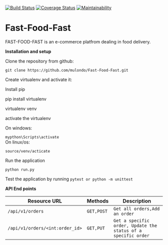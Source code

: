 [![Build Status](https://travis-ci.org/mulondo/Fast-Food-Fast.svg?branch=ft-challenge-two)](https://travis-ci.org/mulondo/Fast-Food-Fast) [![Coverage Status](https://coveralls.io/repos/github/mulondo/Fast-Food-Fast/badge.svg?branch=api)](https://coveralls.io/github/mulondo/Fast-Food-Fast?branch=api) [![Maintainability](https://api.codeclimate.com/v1/badges/ed9209343cc8dbd0879d/maintainability)](https://codeclimate.com/github/mulondo/Fast-Food-Fast/maintainability)

# Fast-Food-Fast
FAST-FOOD-FAST is an e-commerce platfrom dealing in food delivery.

**Installation and setup**

Clone the repository from github:<br/>

```git clone https://github.com/mulondo/Fast-Food-Fast.git```

Create virtualenv and activate it:

Install pip

pip install virtualenv

virtualenv venv

activate the virtualenv<br/>

On windows:

```mypthon\Scripts\activate ```<br/>
On linux/os:

```source/venv/acticate```

Run the application

```
python run.py
```
Test the application by running
```pytest or python -m unittest```

**API End points**
 
|Resource URL|Methods   |Description|
|----------------|------------|-------------|
|`/api/v1/orders` |`GET,POST` |`Get all orders,Add an order` |
|`/api/v1/orders/<int:order_id>` |`GET,PUT`|`Get a specific order, Update the status of a specific order` |

